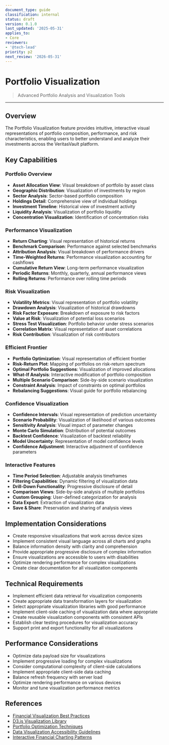 ```yaml
---
document_type: guide
classification: internal
status: draft
version: 0.1.0
last_updated: '2025-05-31'
applies_to:
- Core
reviewers:
- '@tech-lead'
priority: p2
next_review: '2026-05-31'
---
```


# Portfolio Visualization

> Advanced Portfolio Analysis and Visualization Tools

---

## Overview

The Portfolio Visualization feature provides intuitive, interactive visual representations of portfolio composition, performance, and risk characteristics, enabling users to better understand and analyze their investments across the VeritasVault platform.

## Key Capabilities

### Portfolio Overview

* **Asset Allocation View**: Visual breakdown of portfolio by asset class
* **Geographic Distribution**: Visualization of investments by region
* **Sector Analysis**: Sector-based portfolio composition
* **Holdings Detail**: Comprehensive view of individual holdings
* **Investment Timeline**: Historical view of investment activity
* **Liquidity Analysis**: Visualization of portfolio liquidity
* **Concentration Visualization**: Identification of concentration risks

### Performance Visualization

* **Return Charting**: Visual representation of historical returns
* **Benchmark Comparison**: Performance against selected benchmarks
* **Attribution Analysis**: Visual breakdown of performance drivers
* **Time-Weighted Returns**: Performance visualization accounting for cashflows
* **Cumulative Return View**: Long-term performance visualization
* **Periodic Returns**: Monthly, quarterly, annual performance views
* **Rolling Returns**: Performance over rolling time periods

### Risk Visualization

* **Volatility Metrics**: Visual representation of portfolio volatility
* **Drawdown Analysis**: Visualization of historical drawdowns
* **Risk Factor Exposure**: Breakdown of exposure to risk factors
* **Value at Risk**: Visualization of potential loss scenarios
* **Stress Test Visualization**: Portfolio behavior under stress scenarios
* **Correlation Matrix**: Visual representation of asset correlations
* **Risk Contribution**: Visualization of risk contributors

### Efficient Frontier

* **Portfolio Optimization**: Visual representation of efficient frontier
* **Risk-Return Plot**: Mapping of portfolios on risk-return spectrum
* **Optimal Portfolio Suggestions**: Visualization of improved allocations
* **What-If Analysis**: Interactive modification of portfolio composition
* **Multiple Scenario Comparison**: Side-by-side scenario visualization
* **Constraint Analysis**: Impact of constraints on optimal portfolios
* **Rebalancing Suggestions**: Visual guide for portfolio rebalancing

### Confidence Visualization

* **Confidence Intervals**: Visual representation of prediction uncertainty
* **Scenario Probability**: Visualization of likelihood of various outcomes
* **Sensitivity Analysis**: Visual impact of parameter changes
* **Monte Carlo Simulation**: Distribution of potential outcomes
* **Backtest Confidence**: Visualization of backtest reliability
* **Model Uncertainty**: Representation of model confidence levels
* **Confidence Adjustment**: Interactive adjustment of confidence parameters

### Interactive Features

* **Time Period Selection**: Adjustable analysis timeframes
* **Filtering Capabilities**: Dynamic filtering of visualization data
* **Drill-Down Functionality**: Progressive disclosure of detail
* **Comparison Views**: Side-by-side analysis of multiple portfolios
* **Custom Grouping**: User-defined categorization for analysis
* **Data Export**: Extraction of visualization data
* **Save & Share**: Preservation and sharing of analysis views

## Implementation Considerations

* Create responsive visualizations that work across device sizes
* Implement consistent visual language across all charts and graphs
* Balance information density with clarity and comprehension
* Provide appropriate progressive disclosure of complex information
* Ensure visualizations are accessible to users with disabilities
* Optimize rendering performance for complex visualizations
* Create clear documentation for all visualization components

## Technical Requirements

* Implement efficient data retrieval for visualization components
* Create appropriate data transformation layers for visualization
* Select appropriate visualization libraries with good performance
* Implement client-side caching of visualization data where appropriate
* Create reusable visualization components with consistent APIs
* Establish clear testing procedures for visualization accuracy
* Support print and export functionality for all visualizations

## Performance Considerations

* Optimize data payload size for visualizations
* Implement progressive loading for complex visualizations
* Consider computational complexity of client-side calculations
* Implement appropriate client-side data caching
* Balance refresh frequency with server load
* Optimize rendering performance on various devices
* Monitor and tune visualization performance metrics

## References

* [Financial Visualization Best Practices](https://www.edwardtufte.com/tufte/books_vdqi)
* [D3.js Visualization Library](https://d3js.org/)
* [Portfolio Optimization Techniques](https://en.wikipedia.org/wiki/Modern_portfolio_theory)
* [Data Visualization Accessibility Guidelines](https://www.w3.org/WAI/RD/wiki/Accessible_Data_Visualizations)
* [Interactive Financial Charting Patterns](https://www.highcharts.com/demo/stock/compare)